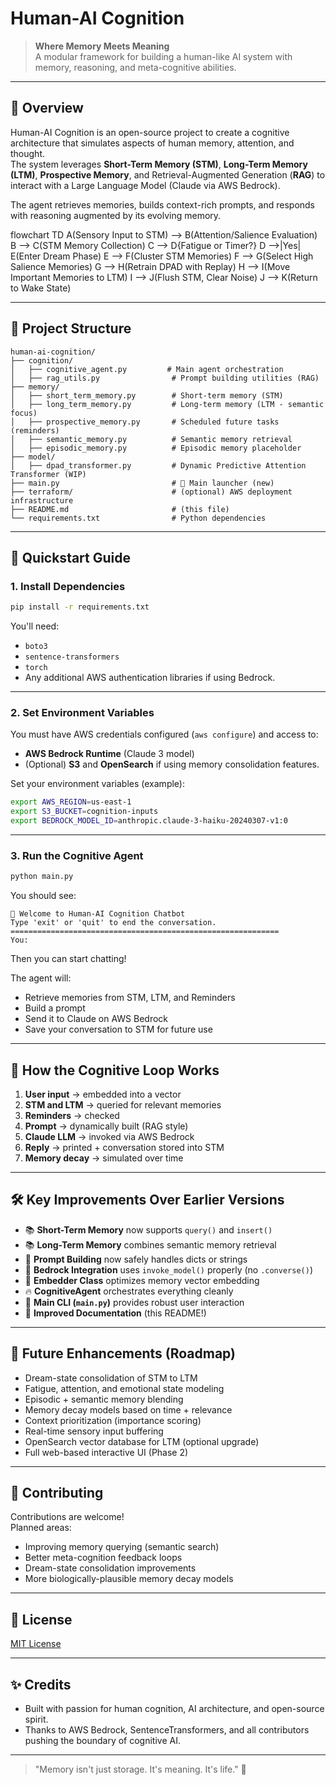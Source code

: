 # Human-AI Cognition

> **Where Memory Meets Meaning**  
> A modular framework for building a human-like AI system with memory, reasoning, and meta-cognitive abilities.

---

## 🧠 Overview

Human-AI Cognition is an open-source project to create a cognitive architecture that simulates aspects of human memory, attention, and thought.  
The system leverages **Short-Term Memory (STM)**, **Long-Term Memory (LTM)**, **Prospective Memory**, and Retrieval-Augmented Generation (**RAG**) to interact with a Large Language Model (Claude via AWS Bedrock).

The agent retrieves memories, builds context-rich prompts, and responds with reasoning augmented by its evolving memory.

flowchart TD
  A(Sensory Input to STM) --> B(Attention/Salience Evaluation)
  B --> C(STM Memory Collection)
  C --> D{Fatigue or Timer?}
  D -->|Yes| E(Enter Dream Phase)
  E --> F(Cluster STM Memories)
  F --> G(Select High Salience Memories)
  G --> H(Retrain DPAD with Replay)
  H --> I(Move Important Memories to LTM)
  I --> J(Flush STM, Clear Noise)
  J --> K(Return to Wake State)

---

## 📂 Project Structure

```
human-ai-cognition/
├── cognition/
│   ├── cognitive_agent.py         # Main agent orchestration
│   ├── rag_utils.py                # Prompt building utilities (RAG)
├── memory/
│   ├── short_term_memory.py        # Short-term memory (STM)
│   ├── long_term_memory.py         # Long-term memory (LTM - semantic focus)
│   ├── prospective_memory.py       # Scheduled future tasks (reminders)
│   ├── semantic_memory.py          # Semantic memory retrieval
│   ├── episodic_memory.py          # Episodic memory placeholder
├── model/
│   ├── dpad_transformer.py         # Dynamic Predictive Attention Transformer (WIP)
├── main.py                         # 🚀 Main launcher (new)
├── terraform/                      # (optional) AWS deployment infrastructure
├── README.md                       # (this file)
└── requirements.txt                # Python dependencies
```

---

## 🚀 Quickstart Guide

### 1. Install Dependencies

```bash
pip install -r requirements.txt
```

You'll need:
- `boto3`
- `sentence-transformers`
- `torch`
- Any additional AWS authentication libraries if using Bedrock.

---

### 2. Set Environment Variables

You must have AWS credentials configured (`aws configure`) and access to:
- **AWS Bedrock Runtime** (Claude 3 model)
- (Optional) **S3** and **OpenSearch** if using memory consolidation features.

Set your environment variables (example):

```bash
export AWS_REGION=us-east-1
export S3_BUCKET=cognition-inputs
export BEDROCK_MODEL_ID=anthropic.claude-3-haiku-20240307-v1:0
```

---

### 3. Run the Cognitive Agent

```bash
python main.py
```

You should see:

```
🤖 Welcome to Human-AI Cognition Chatbot
Type 'exit' or 'quit' to end the conversation.
============================================================
You: 
```

Then you can start chatting!

The agent will:
- Retrieve memories from STM, LTM, and Reminders
- Build a prompt
- Send it to Claude on AWS Bedrock
- Save your conversation to STM for future use

---

## 🧠 How the Cognitive Loop Works

1. **User input** → embedded into a vector
2. **STM and LTM** → queried for relevant memories
3. **Reminders** → checked
4. **Prompt** → dynamically built (RAG style)
5. **Claude LLM** → invoked via AWS Bedrock
6. **Reply** → printed + conversation stored into STM
7. **Memory decay** → simulated over time

---

## 🛠 Key Improvements Over Earlier Versions

- 📚 **Short-Term Memory** now supports `query()` and `insert()`
- 📚 **Long-Term Memory** combines semantic memory retrieval
- 🧹 **Prompt Building** now safely handles dicts or strings
- 🚀 **Bedrock Integration** uses `invoke_model()` properly (no `.converse()`)
- 🧠 **Embedder Class** optimizes memory vector embedding
- 🔥 **CognitiveAgent** orchestrates everything cleanly
- 🧹 **Main CLI (`main.py`)** provides robust user interaction
- 📄 **Improved Documentation** (this README!)

---

## 📅 Future Enhancements (Roadmap)

- Dream-state consolidation of STM to LTM
- Fatigue, attention, and emotional state modeling
- Episodic + semantic memory blending
- Memory decay models based on time + relevance
- Context prioritization (importance scoring)
- Real-time sensory input buffering
- OpenSearch vector database for LTM (optional upgrade)
- Full web-based interactive UI (Phase 2)

---

## 🤝 Contributing

Contributions are welcome!  
Planned areas:
- Improving memory querying (semantic search)
- Better meta-cognition feedback loops
- Dream-state consolidation improvements
- More biologically-plausible memory decay models

---

## 📜 License

[MIT License](LICENSE)

---

## ✨ Credits

- Built with passion for human cognition, AI architecture, and open-source spirit.
- Thanks to AWS Bedrock, SentenceTransformers, and all contributors pushing the boundary of cognitive AI.

---

> "Memory isn't just storage. It's meaning. It's life." 🧠